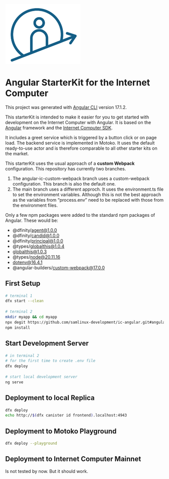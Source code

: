 <p align="left" >
  <img width="240"  src="src/assets/icAcademy.png">
</p>

# Angular StarterKit for the Internet Computer

This project was generated with [Angular CLI](https://github.com/angular/angular-cli) version 17.1.2.

This starterKit is intended to make it easier for you to get started with development on the Internet Computer with Angular. It is based on the [Angular](https://angular.io/) framework and the [Internet Computer SDK](https://sdk.dfinity.org/).

It includes a greet service which is triggered by a button click or on page load. The backend service is implemented in Motoko. It uses the default ready-to-use actor and is therefore comparable to all other starter kits on the market.

This starterKit uses the usual approach of a **custom Webpack** configuration. This repository has currently two branches. 

1. The angular-ic-custom-webpack branch uses a custom-webpack configuration. This branch is also the default one.
2. The main branch uses a different approch. It uses the environment.ts file to set the environment variables. Although this is not the best approach as the variables from “process.env” need to be replaced with those from the environment files.

Only a few npm packages were added to the standard npm packages of Angular. These would be: 

- @dfinity/agent@1.0.0
- @dfinity/candid@1.0.0
- @dfinity/principal@1.0.0
- @types/globalthis@1.0.4
- globalthis@1.0.3
- @types/node@20.11.16
- dotenv@16.4.1
- @angular-builders/custom-webpack@17.0.0

## First Setup
```bash
# terminal 1
dfx start --clean

# terminal 2
mkdir myapp && cd myapp
npx degit https://github.com/samlinux-development/ic-angular.git#angular-ic-custom-webpack
npm install
```


## Start Development Server

```bash
# in terminal 2
# for the first time to create .env file
dfx deploy

# start local development server
ng serve

```
## Deployment to local Replica

```bash
dfx deploy
echo http://$(dfx canister id frontend).localhost:4943
```

## Deployment to Motoko Playground

```bash
dfx deploy --playground
```

## Deployment to Internet Computer Mainnet
Is not tested by now. But it should work. 


